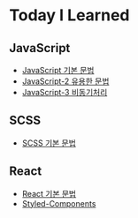 [javascriptlink]: ./JavaScript/javascript.md
[javascriptlinktwo]: ./JavaScript/usefulGrammar.md
[javascriptlinkthree]: ./JavaScript/Asynchronous.md
[scsslink]: scss.md
[reactlink]: ./React/React.md
[reactlinktwo]: ./React/Styled-Components.md

# Today I Learned

## JavaScript

- [JavaScript 기본 문법][javascriptlink]
- [JavaScript-2 유용한 문법][javascriptlinktwo]
- [JavaScript-3 비동기처리][javascriptlinkthree]

## SCSS
- [SCSS 기본 문법][scsslink]

## React

- [React 기본 문법][reactlink]
- [Styled-Components][reactlinktwo]